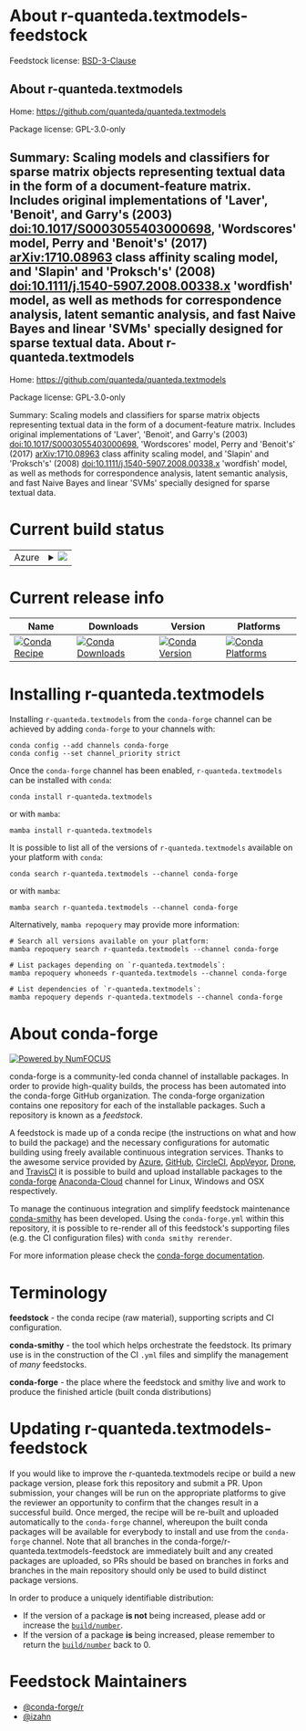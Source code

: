 About r-quanteda.textmodels-feedstock
=====================================

Feedstock license: [BSD-3-Clause](https://github.com/conda-forge/r-quanteda.textmodels-feedstock/blob/main/LICENSE.txt)

About r-quanteda.textmodels
---------------------------

Home: https://github.com/quanteda/quanteda.textmodels

Package license: GPL-3.0-only

Summary: Scaling models and classifiers for sparse matrix objects representing textual data in the form of a document-feature matrix.  Includes original implementations of 'Laver', 'Benoit', and Garry's (2003) <doi:10.1017/S0003055403000698>, 'Wordscores' model, Perry and 'Benoit's' (2017) <arXiv:1710.08963> class affinity scaling model, and 'Slapin' and 'Proksch's' (2008) <doi:10.1111/j.1540-5907.2008.00338.x> 'wordfish' model, as well as methods for correspondence analysis, latent semantic analysis, and fast Naive Bayes and linear 'SVMs' specially designed for sparse textual data.
About r-quanteda.textmodels
---------------------------

Home: https://github.com/quanteda/quanteda.textmodels

Package license: GPL-3.0-only

Summary: Scaling models and classifiers for sparse matrix objects representing textual data in the form of a document-feature matrix.  Includes original implementations of 'Laver', 'Benoit', and Garry's (2003) <doi:10.1017/S0003055403000698>, 'Wordscores' model, Perry and 'Benoit's' (2017) <arXiv:1710.08963> class affinity scaling model, and 'Slapin' and 'Proksch's' (2008) <doi:10.1111/j.1540-5907.2008.00338.x> 'wordfish' model, as well as methods for correspondence analysis, latent semantic analysis, and fast Naive Bayes and linear 'SVMs' specially designed for sparse textual data.

Current build status
====================


<table>
    
  <tr>
    <td>Azure</td>
    <td>
      <details>
        <summary>
          <a href="https://dev.azure.com/conda-forge/feedstock-builds/_build/latest?definitionId=12645&branchName=main">
            <img src="https://dev.azure.com/conda-forge/feedstock-builds/_apis/build/status/r-quanteda.textmodels-feedstock?branchName=main">
          </a>
        </summary>
        <table>
          <thead><tr><th>Variant</th><th>Status</th></tr></thead>
          <tbody><tr>
              <td>linux_64_r_base4.2</td>
              <td>
                <a href="https://dev.azure.com/conda-forge/feedstock-builds/_build/latest?definitionId=12645&branchName=main">
                  <img src="https://dev.azure.com/conda-forge/feedstock-builds/_apis/build/status/r-quanteda.textmodels-feedstock?branchName=main&jobName=linux&configuration=linux%20linux_64_r_base4.2" alt="variant">
                </a>
              </td>
            </tr><tr>
              <td>linux_64_r_base4.3</td>
              <td>
                <a href="https://dev.azure.com/conda-forge/feedstock-builds/_build/latest?definitionId=12645&branchName=main">
                  <img src="https://dev.azure.com/conda-forge/feedstock-builds/_apis/build/status/r-quanteda.textmodels-feedstock?branchName=main&jobName=linux&configuration=linux%20linux_64_r_base4.3" alt="variant">
                </a>
              </td>
            </tr><tr>
              <td>osx_64_r_base4.2</td>
              <td>
                <a href="https://dev.azure.com/conda-forge/feedstock-builds/_build/latest?definitionId=12645&branchName=main">
                  <img src="https://dev.azure.com/conda-forge/feedstock-builds/_apis/build/status/r-quanteda.textmodels-feedstock?branchName=main&jobName=osx&configuration=osx%20osx_64_r_base4.2" alt="variant">
                </a>
              </td>
            </tr><tr>
              <td>osx_64_r_base4.3</td>
              <td>
                <a href="https://dev.azure.com/conda-forge/feedstock-builds/_build/latest?definitionId=12645&branchName=main">
                  <img src="https://dev.azure.com/conda-forge/feedstock-builds/_apis/build/status/r-quanteda.textmodels-feedstock?branchName=main&jobName=osx&configuration=osx%20osx_64_r_base4.3" alt="variant">
                </a>
              </td>
            </tr><tr>
              <td>win_64</td>
              <td>
                <a href="https://dev.azure.com/conda-forge/feedstock-builds/_build/latest?definitionId=12645&branchName=main">
                  <img src="https://dev.azure.com/conda-forge/feedstock-builds/_apis/build/status/r-quanteda.textmodels-feedstock?branchName=main&jobName=win&configuration=win%20win_64_" alt="variant">
                </a>
              </td>
            </tr>
          </tbody>
        </table>
      </details>
    </td>
  </tr>
</table>

Current release info
====================

| Name | Downloads | Version | Platforms |
| --- | --- | --- | --- |
| [![Conda Recipe](https://img.shields.io/badge/recipe-r--quanteda.textmodels-green.svg)](https://anaconda.org/conda-forge/r-quanteda.textmodels) | [![Conda Downloads](https://img.shields.io/conda/dn/conda-forge/r-quanteda.textmodels.svg)](https://anaconda.org/conda-forge/r-quanteda.textmodels) | [![Conda Version](https://img.shields.io/conda/vn/conda-forge/r-quanteda.textmodels.svg)](https://anaconda.org/conda-forge/r-quanteda.textmodels) | [![Conda Platforms](https://img.shields.io/conda/pn/conda-forge/r-quanteda.textmodels.svg)](https://anaconda.org/conda-forge/r-quanteda.textmodels) |

Installing r-quanteda.textmodels
================================

Installing `r-quanteda.textmodels` from the `conda-forge` channel can be achieved by adding `conda-forge` to your channels with:

```
conda config --add channels conda-forge
conda config --set channel_priority strict
```

Once the `conda-forge` channel has been enabled, `r-quanteda.textmodels` can be installed with `conda`:

```
conda install r-quanteda.textmodels
```

or with `mamba`:

```
mamba install r-quanteda.textmodels
```

It is possible to list all of the versions of `r-quanteda.textmodels` available on your platform with `conda`:

```
conda search r-quanteda.textmodels --channel conda-forge
```

or with `mamba`:

```
mamba search r-quanteda.textmodels --channel conda-forge
```

Alternatively, `mamba repoquery` may provide more information:

```
# Search all versions available on your platform:
mamba repoquery search r-quanteda.textmodels --channel conda-forge

# List packages depending on `r-quanteda.textmodels`:
mamba repoquery whoneeds r-quanteda.textmodels --channel conda-forge

# List dependencies of `r-quanteda.textmodels`:
mamba repoquery depends r-quanteda.textmodels --channel conda-forge
```


About conda-forge
=================

[![Powered by
NumFOCUS](https://img.shields.io/badge/powered%20by-NumFOCUS-orange.svg?style=flat&colorA=E1523D&colorB=007D8A)](https://numfocus.org)

conda-forge is a community-led conda channel of installable packages.
In order to provide high-quality builds, the process has been automated into the
conda-forge GitHub organization. The conda-forge organization contains one repository
for each of the installable packages. Such a repository is known as a *feedstock*.

A feedstock is made up of a conda recipe (the instructions on what and how to build
the package) and the necessary configurations for automatic building using freely
available continuous integration services. Thanks to the awesome service provided by
[Azure](https://azure.microsoft.com/en-us/services/devops/), [GitHub](https://github.com/),
[CircleCI](https://circleci.com/), [AppVeyor](https://www.appveyor.com/),
[Drone](https://cloud.drone.io/welcome), and [TravisCI](https://travis-ci.com/)
it is possible to build and upload installable packages to the
[conda-forge](https://anaconda.org/conda-forge) [Anaconda-Cloud](https://anaconda.org/)
channel for Linux, Windows and OSX respectively.

To manage the continuous integration and simplify feedstock maintenance
[conda-smithy](https://github.com/conda-forge/conda-smithy) has been developed.
Using the ``conda-forge.yml`` within this repository, it is possible to re-render all of
this feedstock's supporting files (e.g. the CI configuration files) with ``conda smithy rerender``.

For more information please check the [conda-forge documentation](https://conda-forge.org/docs/).

Terminology
===========

**feedstock** - the conda recipe (raw material), supporting scripts and CI configuration.

**conda-smithy** - the tool which helps orchestrate the feedstock.
                   Its primary use is in the construction of the CI ``.yml`` files
                   and simplify the management of *many* feedstocks.

**conda-forge** - the place where the feedstock and smithy live and work to
                  produce the finished article (built conda distributions)


Updating r-quanteda.textmodels-feedstock
========================================

If you would like to improve the r-quanteda.textmodels recipe or build a new
package version, please fork this repository and submit a PR. Upon submission,
your changes will be run on the appropriate platforms to give the reviewer an
opportunity to confirm that the changes result in a successful build. Once
merged, the recipe will be re-built and uploaded automatically to the
`conda-forge` channel, whereupon the built conda packages will be available for
everybody to install and use from the `conda-forge` channel.
Note that all branches in the conda-forge/r-quanteda.textmodels-feedstock are
immediately built and any created packages are uploaded, so PRs should be based
on branches in forks and branches in the main repository should only be used to
build distinct package versions.

In order to produce a uniquely identifiable distribution:
 * If the version of a package **is not** being increased, please add or increase
   the [``build/number``](https://docs.conda.io/projects/conda-build/en/latest/resources/define-metadata.html#build-number-and-string).
 * If the version of a package **is** being increased, please remember to return
   the [``build/number``](https://docs.conda.io/projects/conda-build/en/latest/resources/define-metadata.html#build-number-and-string)
   back to 0.

Feedstock Maintainers
=====================

* [@conda-forge/r](https://github.com/conda-forge/r/)
* [@izahn](https://github.com/izahn/)

